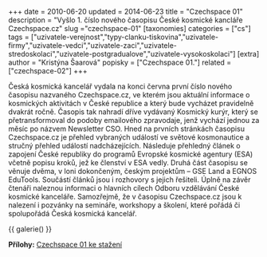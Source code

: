+++
date = 2010-06-20
updated = 2014-06-23
title = "Czechspace 01"
description = "Vyšlo 1. číslo nového časopisu České kosmické kancláře Czechspace.cz"
slug ="czechspace-01"
[taxonomies]
categories = ["cs"]
tags = ["uzivatele-verejnost","typy-clanku-tiskovina","uzivatele-firmy","uzivatele-vedci","uzivatele-zaci","uzivatele-stredoskolaci","uzivatele-postgradualove","uzivatele-vysokoskolaci"]
[extra]
author = "Kristýna Šaarová"
popisky = ["Czechspace 01."]
related = ["czechspace-02"]
+++

Česká kosmická kancelář vydala na konci června první číslo nového časopisu nazvaného Czechspace.cz, ve kterém jsou aktuální informace o kosmických aktivitách v České republice a který bude vycházet pravidelně dvakrát ročně. Časopis tak nahradí dříve vydávaný Kosmický kurýr, který se přetransformoval do podoby emailového zpravodaje, jenž vychází jednou za měsíc po názvem Newsletter CSO. Hned na prvních stránkách časopisu Czechspace.cz je přehled vybraných událostí ve světové kosmonautice a stručný přehled událostí nadcházejících. Následuje přehledný článek o zapojení České republiky do programů Evropské kosmické agentury (ESA) včetně popisu kroků, jež ke členství v ESA vedly. Druhá část časopisu se věnuje dvěma, v loni dokončeným, českým projektům – GSE Land a EGNOS EduTools. Součástí článků jsou i rozhovory s jejich řešiteli. Úplně na závěr čtenáři naleznou informaci o hlavních cílech Odboru vzdělávání České kosmické kanceláře. Samozřejmě, že v časopisu Czechspace.cz jsou k nalezení i pozvánky na semináře, workshopy a školení, které pořádá či spolupořádá Česká kosmická kancelář.

{{ galerie() }}

**Přílohy:**
[Czechspace 01 ke stažení]

[Czechspace 01 ke stažení]: czechspace.cz01-web.pdf
